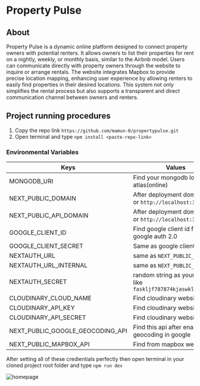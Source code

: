 # Property Pulse

## About

Property Pulse is a dynamic online platform designed to connect property owners with potential renters. It allows owners to list their properties for rent on a nightly, weekly, or monthly basis, similar to the Airbnb model. Users can communicate directly with property owners through the website to inquire or arrange rentals. The website integrates Mapbox to provide precise location mapping, enhancing user experience by allowing renters to easily find properties in their desired locations. This system not only simplifies the rental process but also supports a transparent and direct communication channel between owners and renters.

## Project running procedures

1. Copy the repo link `https://github.com/mamun-0/propertypulse.git`
2. Open terminal and type `npm install <paste-repo-link>`

### Environmental Variables

| Keys                             | Values                                                         |
| -------------------------------- | -------------------------------------------------------------- |
| MONGODB_URI                      | Find your mongodb local or atlas(online)                       |
| NEXT_PUBLIC_DOMAIN               | After deployment domain link or `http://localhost:3000`        |
| NEXT_PUBLIC_API_DOMAIN           | After deployment domain link or `http://localhost:3000/api`    |
| GOOGLE_CLIENT_ID                 | Find google client id from google auth 2.0                     |
| GOOGLE_CLIENT_SECRET             | Same as google client id                                       |
| NEXTAUTH_URL                     | same as `NEXT_PUBLIC_DOMAIN`                                   |
| NEXTAUTH_URL_INTERNAL            | same as `NEXT_PUBLIC_DOMAIN`                                   |
| NEXTAUTH_SECRET                  | random string as your wish like `faskljf787874kjaswkl+*$*7gda` |
| CLOUDINARY_CLOUD_NAME            | Find cloudinary website                                        |
| CLOUDINARY_API_KEY               | Find cloudinary website                                        |
| CLOUDINARY_API_SECRET            | Find cloudinary website                                        |
| NEXT_PUBLIC_GOOGLE_GEOCODING_API | Find this api after enabling geocoding in google               |
| NEXT_PUBLIC_MAPBOX_API           | Find from mapbox website                                       |

After setting all of these credientials perfectly then open terminal in your cloned project root folder and type `npm run dev`

![homepage](https://i.ibb.co.com/vjLb5KT/property-pulse-home-page.png)
